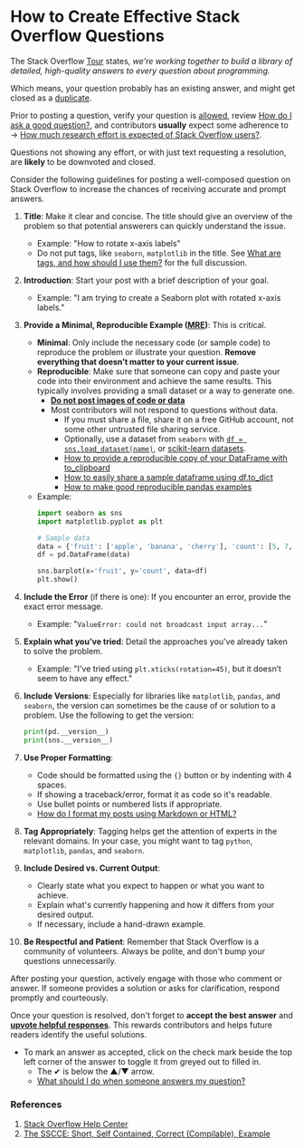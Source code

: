 # How to Create Effective Stack Overflow Questions

The Stack Overflow [Tour][1] states, _we're working together to build a library of detailed, high-quality answers to every question about programming._

Which means, your question probably has an existing answer, and might get closed as a [duplicate][2].

Prior to posting a question, verify your question is [allowed][3], review [How do I ask a good question?][4], and contributors **usually** expect some adherence to → [How much research effort is expected of Stack Overflow users?][5].

Questions not showing any effort, or with just text requesting a resolution, are **likely** to be downvoted and closed.

Consider the following guidelines for posting a well-composed question on Stack Overflow to increase the chances of receiving accurate and prompt answers.

1. **Title**: Make it clear and concise. The title should give an overview of the problem so that potential answerers can quickly understand the issue.

    * Example: "How to rotate x-axis labels"
	
	- Do not put tags, like `seaborn`, `matplotlib` in the title. See [What are tags, and how should I use them?][6] for the full discussion.

2. **Introduction**: Start your post with a brief description of your goal.

    * Example: "I am trying to create a Seaborn plot with rotated x-axis labels."

3. **Provide a Minimal, Reproducible Example ([MRE][7])**: This is critical.
    - **Minimal**: Only include the necessary code (or sample code) to reproduce the problem or illustrate your question. **Remove everything that doesn’t matter to your current issue**.
    - **Reproducible**: Make sure that someone can copy and paste your code into their environment and achieve the same results. This typically involves providing a small dataset or a way to generate one.
      - [**Do not post images of code or data**][8]
	  - Most contributors will not respond to questions without data.
	    - If you must share a file, share it on a free GitHub account, not some other untrusted file sharing service.
	    - Optionally, use a dataset from `seaborn` with [`df = sns.load_dataset(name)`][9], or [scikit-learn datasets][10].
		- [How to provide a reproducible copy of your DataFrame with to_clipboard][11]
	    - [How to easily share a sample dataframe using df.to_dict][12]
	    - [How to make good reproducible pandas examples][13]
	
    * Example:
        ```python
        import seaborn as sns
        import matplotlib.pyplot as plt

        # Sample data
        data = {'fruit': ['apple', 'banana', 'cherry'], 'count': [5, 7, 3]}
        df = pd.DataFrame(data)

        sns.barplot(x='fruit', y='count', data=df)
        plt.show()
        ```

4. **Include the Error** (if there is one): If you encounter an error, provide the exact error message. 

    * Example: "`ValueError: could not broadcast input array...`"

5. **Explain what you’ve tried**: Detail the approaches you've already taken to solve the problem.

    * Example: "I've tried using `plt.xticks(rotation=45)`, but it doesn’t seem to have any effect."

6. **Include Versions**: Especially for libraries like `matplotlib`, `pandas`, and `seaborn`, the version can sometimes be the cause of or solution to a problem. Use the following to get the version:

    ```python
    print(pd.__version__)
    print(sns.__version__)
    ```

7. **Use Proper Formatting**:
    - Code should be formatted using the `{}` button or by indenting with 4 spaces.
    - If showing a traceback/error, format it as code so it's readable.
    - Use bullet points or numbered lists if appropriate.
    - [How do I format my posts using Markdown or HTML?][14]

8. **Tag Appropriately**: Tagging helps get the attention of experts in the relevant domains. In your case, you might want to tag `python`, `matplotlib`, `pandas`, and `seaborn`.

9. **Include Desired vs. Current Output**:
    - Clearly state what you expect to happen or what you want to achieve.
    - Explain what's currently happening and how it differs from your desired output.
	- If necessary, include a hand-drawn example.

10. **Be Respectful and Patient**: Remember that Stack Overflow is a community of volunteers. Always be polite, and don't bump your questions unnecessarily.

After posting your question, actively engage with those who comment or answer. If someone provides a solution or asks for clarification, respond promptly and courteously.

Once your question is resolved, don't forget to **accept the best answer** and [**upvote helpful responses**][15]. This rewards contributors and helps future readers identify the useful solutions.

- To mark an answer as accepted, click on the check mark beside the top left corner of the answer to toggle it from greyed out to filled in.
  - The ✔ is below the ▲/▼ arrow.
  - [What should I do when someone answers my question?][16]

### References

1. [Stack Overflow Help Center][17]
2. [The SSCCE: Short, Self Contained, Correct (Compilable), Example][18]


  [1]: https://stackoverflow.com/tour
  [2]: https://stackoverflow.com/help/duplicates
  [3]: https://stackoverflow.com/help/on-topic
  [4]: https://stackoverflow.com/help/how-to-ask
  [5]: https://meta.stackoverflow.com/questions/261592/how-much-research-effort-is-expected-of-stack-overflow-users
  [6]: https://meta.stackexchange.com/help/tagging
  [7]: https://stackoverflow.com/help/minimal-reproducible-example
  [8]: https://meta.stackoverflow.com/questions/303812/discourage-screenshots-of-code-and-or-errors
  [9]: https://seaborn.pydata.org/generated/seaborn.load_dataset.html
  [10]: https://scikit-learn.org/stable/datasets.html
  [11]: https://stackoverflow.com/q/52413246/7758804
  [12]: https://stackoverflow.com/q/63163251/7758804
  [13]: https://stackoverflow.com/q/20109391/7758804
  [14]: https://stackoverflow.com/help/formatting
  [15]: https://stackoverflow.com/help/privileges/vote-up
  [16]: https://stackoverflow.com/help/someone-answers
  [17]: https://stackoverflow.com/help
  [18]: http://sscce.org/